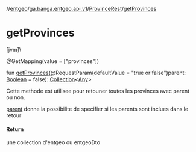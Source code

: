 //[entgeo](../../../index.md)/[ga.banga.entgeo.api.v1](../index.md)/[ProvinceRest](index.md)/[getProvinces](get-provinces.md)

# getProvinces

[jvm]\

@GetMapping(value = ["provinces"])

fun [getProvinces](get-provinces.md)(@RequestParam(defaultValue = "true or false")parent: [Boolean](https://kotlinlang.org/api/latest/jvm/stdlib/kotlin/-boolean/index.html) = false): [Collection](https://kotlinlang.org/api/latest/jvm/stdlib/kotlin.collections/-collection/index.html)&lt;[Any](https://kotlinlang.org/api/latest/jvm/stdlib/kotlin/-any/index.html)&gt;

Cette methode est utilisee pour retouner toutes les provinces avec parent ou non.

[parent](get-provinces.md) donne la possibilite de specifier si les parents sont inclues dans le retour

#### Return

une collection d'entgeo ou entgeoDto
